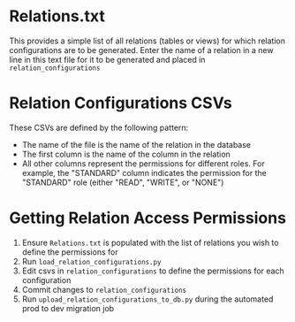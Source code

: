 
# Relations.txt

This provides a simple list of all relations (tables or views) for which relation configurations are to be generated. 
Enter the name of a relation in a new line in this text file for it to be generated and placed in `relation_configurations`

# Relation Configurations CSVs

These CSVs are defined by the following pattern:
* The name of the file is the name of the relation in the database
* The first column is the name of the column in the relation
* All other columns represent the permissions for different roles. For example, the "STANDARD" column indicates the permission for the "STANDARD" role (either "READ", "WRITE", or "NONE")


# Getting Relation Access Permissions

1. Ensure `Relations.txt` is populated with the list of relations you wish to define the permissions for
2. Run `load_relation_configurations.py`
3. Edit csvs in `relation_configurations` to define the permissions for each configuration
4. Commit changes to `relation_configurations`
5. Run `upload_relation_configurations_to_db.py` during the automated prod to dev migration job
